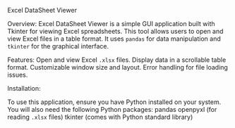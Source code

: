 Excel DataSheet Viewer

Overview:
Excel DataSheet Viewer is a simple GUI application built with Tkinter for viewing Excel spreadsheets. This tool allows users to open and view Excel files in a table format. It uses `pandas` for data manipulation and `tkinter` for the graphical interface.

Features:
  Open and view Excel `.xlsx` files.
  Display data in a scrollable table format.
  Customizable window size and layout.
  Error handling for file loading issues.


Installation:

To use this application, ensure you have Python installed on your system. You will also need the following Python packages:
  pandas
  openpyxl (for reading `.xlsx` files)
  tkinter (comes with Python standard library)

